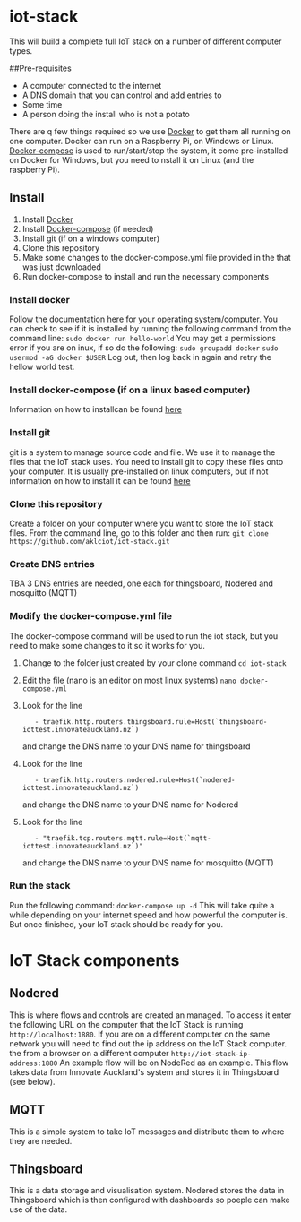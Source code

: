 # iot-stack
This will build a complete full IoT stack on a number of different computer types. 

##Pre-requisites
* A computer connected to the internet
* A DNS domain that you can control and add entries to
* Some time
* A person doing the install who is not a potato

There are q few things required so we use [Docker](https://docs.docker.com/install/) to get them all running on one computer. Docker can run on a Raspberry Pi, on Windows or Linux.
[Docker-compose](https://docs.docker.com/compose/install/) is used to run/start/stop the system, it come pre-installed on Docker for Windows, but you need to nstall it on Linux (and the raspberry Pi).

## Install
1. Install [Docker](https://docs.docker.com/install/)
2. Install [Docker-compose](https://docs.docker.com/compose/install/) (if needed)
3. Install git (if on a windows computer)
4. Clone this repository
5. Make some changes to the docker-compose.yml file provided in the that was just downloaded
5. Run docker-compose to install and run the necessary components

### Install docker
Follow the documentation [here](https://docs.docker.com/install/) for your operating system/computer.
You can check to see if it is installed by running the following command from the command line:
`sudo docker run hello-world`
You may get a permissions error if you are on inux, if so do the following:
`sudo groupadd docker`
`sudo usermod -aG docker $USER`
Log out, then log back in again and retry the hellow world test.
### Install docker-compose (if on a linux based computer)
Information on how to installcan be found [here](https://docs.docker.com/compose/install/)
### Install git
git is a system to manage source code and file. We use it to manage the files that the IoT stack uses. You need to install git to copy these files onto your computer. It is usually pre-installed on linux computers, but if not information on how to install it can be found [here](https://git-scm.com/book/en/v2/Getting-Started-Installing-Git)
### Clone this repository
Create a folder on your computer where you want to store the IoT stack files. From the command line, go to this folder and then run:
`git clone https://github.com/aklciot/iot-stack.git`
### Create DNS entries
TBA
3 DNS entries are needed, one each for thingsboard, Nodered and mosquitto (MQTT)
### Modify the docker-compose.yml file
The docker-compose command will be used to run the iot stack, but you need to make some changes to it so it works for you. 
1. Change to the folder just created by your clone command `cd iot-stack`
2. Edit the file (nano is an editor on most linux systems) `nano docker-compose.yml`
3. Look for the line

          - traefik.http.routers.thingsboard.rule=Host(`thingsboard-iottest.innovateauckland.nz`)
    and change the DNS name to your DNS name for thingsboard
4. Look for the line

          - traefik.http.routers.nodered.rule=Host(`nodered-iottest.innovateauckland.nz`)
    and change the DNS name to your DNS name for Nodered
5. Look for the line

          - "traefik.tcp.routers.mqtt.rule=Host(`mqtt-iottest.innovateauckland.nz`)"
    and change the DNS name to your DNS name for mosquitto (MQTT)
### Run the stack
Run the following command:
`docker-compose up -d`
This will take quite a while depending on your internet speed and how powerful the computer is. But once finished, your IoT stack should be ready for you.

# IoT Stack components
## Nodered
This is where flows and controls are created an managed. To access it enter the following URL on the computer that the IoT Stack is running `http://localhost:1880`. If you are on a different computer on the same network you will need to find out the ip address on the IoT Stack computer. the from a browser on a different computer `http://iot-stack-ip-address:1880`
An example flow will be on NodeRed as an example. This flow takes data from Innovate Auckland's system and stores it in Thingsboard (see below).
## MQTT
This is a simple system to take IoT messages and distribute them to where they are needed.
## Thingsboard
This is a data storage and visualisation system. Nodered stores the data in Thingsboard which is then configured with dashboards so poeple can make use of the data.